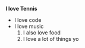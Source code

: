 **I love Tennis**
- I love code
- I love music
   1. I also love food
   2. I love a lot of things yo
